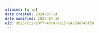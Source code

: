 ```yaml
---
aliases: [grip]
date created: 2024-07-14
date modified: 2025-07-10
uid: 9b267c21-b0f7-40c4-9a15-c42608740f59
---
```

